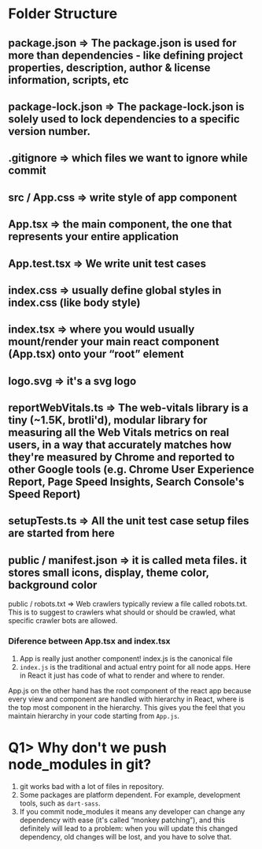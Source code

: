 # Folder Structure

package.json => The package.json is used for more than dependencies - like defining project properties, description, author & license information, scripts, etc
------------------------------------------

package-lock.json => The package-lock.json is solely used to lock dependencies to a specific version number.
------------------------------------------

.gitignore => which files we want to ignore while commit
------------------------------------------
src / 
App.css => write style of app component
------------------------------------------
App.tsx => the main component, the one that represents your entire application
------------------------------------------
App.test.tsx => We write unit test cases
------------------------------------------
index.css =>  usually define global styles in index.css (like body style)
------------------------------------------
index.tsx => where you would usually mount/render your main react component (App.tsx) onto your “root” element
------------------------------------------
logo.svg => it's a svg logo
------------------------------------------
reportWebVitals.ts => The web-vitals library is a tiny (~1.5K, brotli'd), modular library for measuring all the Web Vitals metrics on real users, in a way that accurately matches how they're measured by Chrome and reported to other Google tools (e.g. Chrome User Experience Report, Page Speed Insights, Search Console's Speed Report)
------------------------------------------
setupTests.ts => All the unit test case setup files are started from here
------------------------------------------
public / manifest.json => it is called meta files. it stores small icons, display, theme color, background color
------------------------------------------
public / robots.txt => Web crawlers typically review a file called robots.txt. This is to suggest to crawlers what should or should be crawled, what specific crawler bots are allowed. 

### Diference between App.tsx and index.tsx
1. App is really just another component! index.js is the canonical file
2. `index.js` is the traditional and actual entry point for all node apps. Here in React it just has code of what to render and where to render.

App.js on the other hand has the root component of the react app because every view and component are handled with hierarchy in React, where <App /> is the top most component in the hierarchy. This gives you the feel that you maintain hierarchy in your code starting from `App.js`. 




# Q1> Why don't we push node_modules in git?
1. git works bad with a lot of files in repository. 
2. Some packages are platform dependent. For example, development tools, such as `dart-sass`.
3. If you commit node_modules it means any developer can change any dependency with ease (it's called “monkey patching”), and this definitely will lead to a problem: when you will update this changed dependency, old changes will be lost, and you have to solve that. 